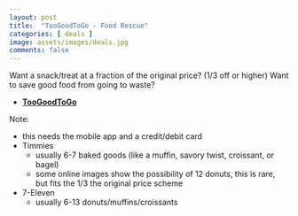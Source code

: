 ```yaml
---
layout: post
title:  "TooGoodToGo - Food Rescue"
categories: [ deals ]
image: assets/images/deals.jpg
comments: false
---
```


Want a snack/treat at a fraction of the original price? (1/3 off or higher)
Want to save good food from going to waste?

+ **[TooGoodToGo](https://www.toogoodtogo.com/en-ca/)**

Note:
- this needs the mobile app and a credit/debit card
- Timmies
    - usually 6-7 baked goods (like a muffin, savory twist, croissant, or bagel)
    - some online images show the possibility of 12 donuts, this is rare, but fits the 1/3 the original price scheme
- 7-Eleven
    - usually 6-13 donuts/muffins/croissants